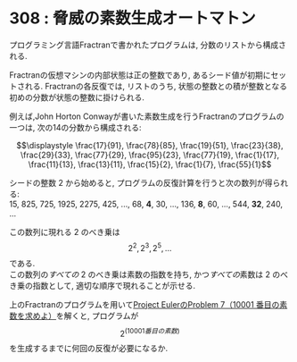 # 308 : 脅威の素数生成オートマトン

プログラミング言語Fractranで書かれたプログラムは, 分数のリストから構成される.

Fractranの仮想マシンの内部状態は正の整数であり, あるシード値が初期にセットされる. Fractranの各反復では, リストのうち, 状態の整数との積が整数となる初めの分数が状態の整数に掛けられる.

例えば,John Horton Conwayが書いた素数生成を行うFractranのプログラムの一つは, 次の14の分数から構成される:

$$\displaystyle \frac{17}{91}, \frac{78}{85}, \frac{19}{51}, \frac{23}{38}, \frac{29}{33}, \frac{77}{29}, \frac{95}{23}, \frac{77}{19}, \frac{1}{17}, \frac{11}{13}, \frac{13}{11}, \frac{15}{2}, \frac{1}{7}, \frac{55}{1}$$

シードの整数 2 から始めると, プログラムの反復計算を行うと次の数列が得られる:\
15, 825, 725, 1925, 2275, 425, ..., 68, **4**, 30, ..., 136, **8**, 60, ..., 544, **32**, 240, ...

この数列に現れる 2 のべき乗は$$2^2, 2^3, 2^5, \dots$$ である.\
この数列&#x306E;_&#x3059;べての_ 2 のべき乗は素数の指数を持ち, か&#x3064;_&#x3059;べて&#x306E;_&#x7D20;数は 2 のべき乗の指数として, 適切な順序で現れることが示せる.

上のFractranのプログラムを用いて[Project EulerのProblem 7（10001 番目の素数を求めよ）](../../001-100/001-010/p7.md)を解くと, プログラムが$$2^{(10001番目の素数)}$$を生成するまでに何回の反復が必要になるか.

